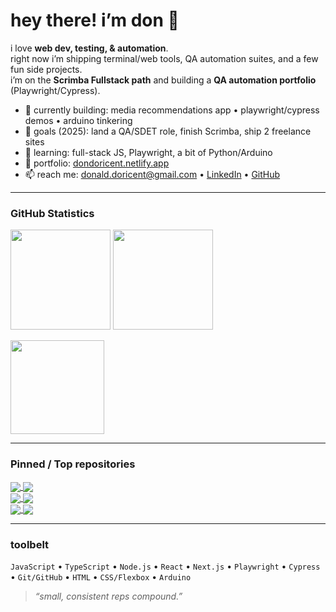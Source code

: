 <h1 align="left">hey there! i’m don 👋</h1>

i love **web dev, testing, & automation**.  
right now i’m shipping terminal/web tools, QA automation suites, and a few fun side projects.  
i’m on the **Scrimba Fullstack path** and building a **QA automation portfolio** (Playwright/Cypress).

- 🔭 currently building: media recommendations app • playwright/cypress demos • arduino tinkering  
- 🎯 goals (2025): land a QA/SDET role, finish Scrimba, ship 2 freelance sites  
- 🌱 learning: full-stack JS, Playwright, a bit of Python/Arduino  
- 💼 portfolio: [dondoricent.netlify.app](https://dondoricent.netlify.app)  
- 📫 reach me: donald.doricent@gmail.com • [LinkedIn](https://www.linkedin.com/in/donald-doricent) • [GitHub](https://github.com/Don-Doricent)

---

### GitHub Statistics
<p align="left">
  <img height="160" src="https://github-readme-stats.vercel.app/api?username=Don-Doricent&show_icons=true&theme=transparent&rank_icon=github&hide_border=true" />
  <img height="160" src="https://github-readme-stats.vercel.app/api/top-langs/?username=Don-Doricent&layout=compact&theme=transparent&hide_border=true&langs_count=8" />
</p>

<!-- optional streaks -->
<p align="left">
  <img height="150" src="https://streak-stats.demolab.com?user=Don-Doricent&theme=transparent&hide_border=true" />
</p>

---

### Pinned / Top repositories
<a href="https://github.com/Don-Doricent/arduino-playground">
  <img align="center" src="https://github-readme-stats.vercel.app/api/pin/?username=Don-Doricent&repo=arduino-playground&theme=transparent&hide_border=true" />
</a>
<a href="https://github.com/Don-Doricent/playwright-sandbox">
  <img align="center" src="https://github-readme-stats.vercel.app/api/pin/?username=Don-Doricent&repo=playwright-sandbox&theme=transparent&hide_border=true" />
</a>
<br/>
<a href="https://github.com/Don-Doricent/cypress-rwa">
  <img align="center" src="https://github-readme-stats.vercel.app/api/pin/?username=Don-Doricent&repo=cypress-rwa&theme=transparent&hide_border=true" />
</a>
<a href="https://github.com/Don-Doricent/blackjack-game">
  <img align="center" src="https://github-readme-stats.vercel.app/api/pin/?username=Don-Doricent&repo=blackjack-game&theme=transparent&hide_border=true" />
</a>
<br/>
<a href="https://github.com/Don-Doricent/password-generator">
  <img align="center" src="https://github-readme-stats.vercel.app/api/pin/?username=Don-Doricent&repo=password-generator&theme=transparent&hide_border=true" />
</a>
<a href="https://github.com/Don-Doricent/portfolio">
  <img align="center" src="https://github-readme-stats.vercel.app/api/pin/?username=Don-Doricent&repo=portfolio&theme=transparent&hide_border=true" />
</a>

---

### toolbelt
`JavaScript` • `TypeScript` • `Node.js` • `React` • `Next.js` • `Playwright` • `Cypress` • `Git/GitHub` • `HTML` • `CSS/Flexbox` • `Arduino`

> *“small, consistent reps compound.”*

